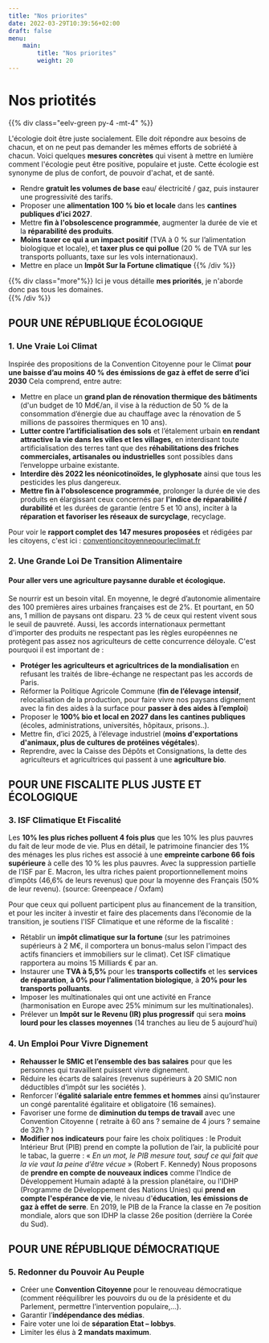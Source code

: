 ```yaml
---
title: "Nos priorites"
date: 2022-03-29T10:39:56+02:00
draft: false
menu:
    main:
        title: "Nos priorites"
        weight: 20
---
```

# Nos priotités

{{% div class="eelv-green py-4 -mt-4" %}}

L'écologie doit être juste socialement. Elle doit répondre aux besoins de chacun, et on ne peut pas demander les mêmes efforts de sobriété à chacun. Voici quelques __mesures concrètes__ qui visent à mettre en lumière comment l'écologie peut être positive, populaire et juste. Cette écologie est synonyme de plus de confort, de pouvoir d'achat, et de santé.

- Rendre __gratuit les volumes de base__ eau/ électricité / gaz, puis instaurer une progressivité des tarifs.
- Proposer une __alimentation 100 % bio et locale__ dans les __cantines publiques d'ici 2027__.
- Mettre __fin à l'obsolescence programmée__, augmenter la durée de vie et la __réparabilité des produits__.
- __Moins taxer ce qui a un impact positif__ (TVA à 0 % sur l’alimentation biologique et locale), et __taxer plus ce qui pollue__ (20 % de TVA sur les transports polluants, taxe sur les vols internationaux).
- Mettre en place un __Impôt Sur la Fortune climatique__
{{% /div %}}

{{% div class="more"%}}
Ici je vous détaille __mes priorités__, je n'aborde donc pas tous les domaines.  
{{% /div %}}
## POUR UNE RÉPUBLIQUE __ÉCOLOGIQUE__
### 1. Une Vraie Loi Climat

Inspirée des propositions de la Convention Citoyenne pour le Climat __pour une baisse d’au moins 40 % des émissions de gaz à effet de serre d’ici 2030__ Cela comprend, entre autre:

- Mettre en place un __grand plan de rénovation thermique des bâtiments__ (d'un budget de 10 Md€/an, il vise à  la réduction de 50 % de la consommation d’énergie due au chauffage avec la rénovation de 5 millions de passoires thermiques en 10 ans).
- __Lutter contre l’artificialisation des sols__ et l’étalement urbain __en rendant attractive la vie dans les villes et les villages__, en interdisant toute artificialisation des terres tant que des __réhabilitations des friches commerciales, artisanales ou industrielles__ sont possibles dans l’enveloppe urbaine existante.
- __Interdire dès 2022 les néonicotinoïdes, le glyphosate__ ainsi que tous les pesticides les plus dangereux. 
- __Mettre fin à l'obsolescence programmée__, prolonger la durée de vie des produits en élargissant ceux concernés par __l'indice de réparabilité / durabilité__ et les durées de garantie (entre 5 et 10 ans),  inciter à la __réparation et favoriser les réseaux de surcyclage__, recyclage.

Pour voir le __rapport complet des 147 mesures proposées__ et rédigées par les citoyens, c'est ici : [conventioncitoyennepourleclimat.fr](https://propositions.conventioncitoyennepourleclimat.fr/)

### 2. Une Grande Loi De Transition Alimentaire

#### Pour aller vers __une agriculture paysanne durable et écologique__.

Se nourrir est un besoin vital. En moyenne, le degré d’autonomie alimentaire des 100 premières aires urbaines françaises est de 2%. Et pourtant, en 50 ans, 1 million de paysans ont disparu. 23 % de ceux qui restent vivent sous le seuil de pauvreté. Aussi, les accords internationaux permettant d'importer des produits ne respectant pas les règles européennes ne protègent pas assez nos agriculteurs de cette concurrence déloyale. C'est pourquoi il est important de :

- __Protéger les agriculteurs et agricultrices de la mondialisation__ en refusant les traités de libre-échange ne respectant pas les accords de Paris.
- Réformer  la Politique Agricole Commune (__fin de l’élevage intensif__, relocalisation de la production, pour faire vivre nos paysans dignement avec la fin des aides à la surface pour __passer à des aides à l’emploi__) 
- Proposer le __100% bio et local en 2027 dans les cantines publiques__ (écoles, administrations, universités, hôpitaux, prisons..).
- Mettre fin, d’ici 2025, à l’élevage industriel (__moins d'exportations d'animaux, plus de  cultures de protéines végétales__).
- Reprendre, avec la Caisse des Dépôts et Consignations, la dette des agriculteurs et agricultrices qui passent à une __agriculture bio__.


## POUR UNE __FISCALITE PLUS JUSTE__ ET ÉCOLOGIQUE
### 3. ISF Climatique Et Fiscalité

Les __10% les plus riches polluent 4 fois plus__ que les 10% les plus pauvres du fait de leur mode de vie. 
Plus en détail, le patrimoine financier des 1% des ménages les plus riches est associé à une __empreinte carbone 66 fois supérieure__ à celle des 10 % les plus pauvres.
Avec la suppression partielle de l’ISF par E. Macron, les ultra riches paient proportionnellement moins d’impôts (46,6% de leurs revenus) que pour la moyenne des Français (50% de leur revenu). (source: Greenpeace / Oxfam)

Pour que ceux qui polluent participent plus au financement de la transition, et pour les inciter à investir et faire des placements dans l’économie de la transition, je soutiens l'ISF Climatique et une réforme de la fiscalité :

- Rétablir un __impôt climatique sur la fortune__ (sur les patrimoines supérieurs à 2 M€, il comportera un bonus-malus selon l'impact des actifs financiers et immobiliers sur le climat). Cet ISF climatique rapportera au moins 15 Milliards € par an.  
- Instaurer une  __TVA à 5,5%__ pour les __transports collectifs__ et les __services de réparation__, __à 0% pour l’alimentation biologique__, à __20% pour les transports polluants__.
- Imposer les multinationales qui ont une activité en France (harmonisation en Europe avec 25% minimum sur les multinationales).
- Prélever un __Impôt sur le Revenu (IR) plus progressif__ qui sera __moins lourd pour les classes moyennes__ (14 tranches au lieu de 5 aujourd'hui)


### 4. Un Emploi Pour Vivre Dignement

- __Rehausser le SMIC et l’ensemble des bas salaires__ pour que les personnes qui travaillent puissent vivre dignement.
- Réduire les écarts de salaires (revenus supérieurs à 20 SMIC non déductibles d’impôt sur les sociétés ).
- Renforcer l’__égalité salariale entre femmes et hommes__ ainsi qu’instaurer un congé parentalité égalitaire et obligatoire (16 semaines).
- Favoriser une forme de __diminution du temps de travail__ avec une Convention Citoyenne ( retraite à 60 ans ? semaine de 4 jours ? semaine de 32h ? )
- __Modifier nos indicateurs__ pour faire les choix politiques : le Produit Intérieur Brut (PIB) prend en compte la pollution de l’air, la publicité pour le tabac, la guerre : 
« _En un mot, le PIB mesure tout, sauf ce qui fait que la vie vaut la peine d’être vécue_ »  (Robert F. Kennedy)
Nous proposons de __prendre en compte de nouveaux indices__ comme l'Indice de Développement Humain adapté à la pression planétaire, ou l'IDHP  (Programme de Développement des Nations Unies) qui __prend en compte l'espérance de vie__, le niveau d'__éducation__, __les émissions de gaz à effet de serre__. 
En 2019, le PIB de la France la classe en 7e position mondiale, alors que son IDHP la classe 26e position (derrière la Corée du Sud).



## POUR UNE RÉPUBLIQUE DÉMOCRATIQUE 
### 5. Redonner du Pouvoir Au Peuple

- Créer une __Convention Citoyenne__ pour le renouveau démocratique (comment rééquilibrer les pouvoirs du ou de la présidente et du Parlement, permettre l’intervention populaire,...).
- Garantir l’__indépendance des médias__.
- Faire voter une loi de __séparation Etat – lobbys__.
- Limiter les élus à __2 mandats maximum__.
